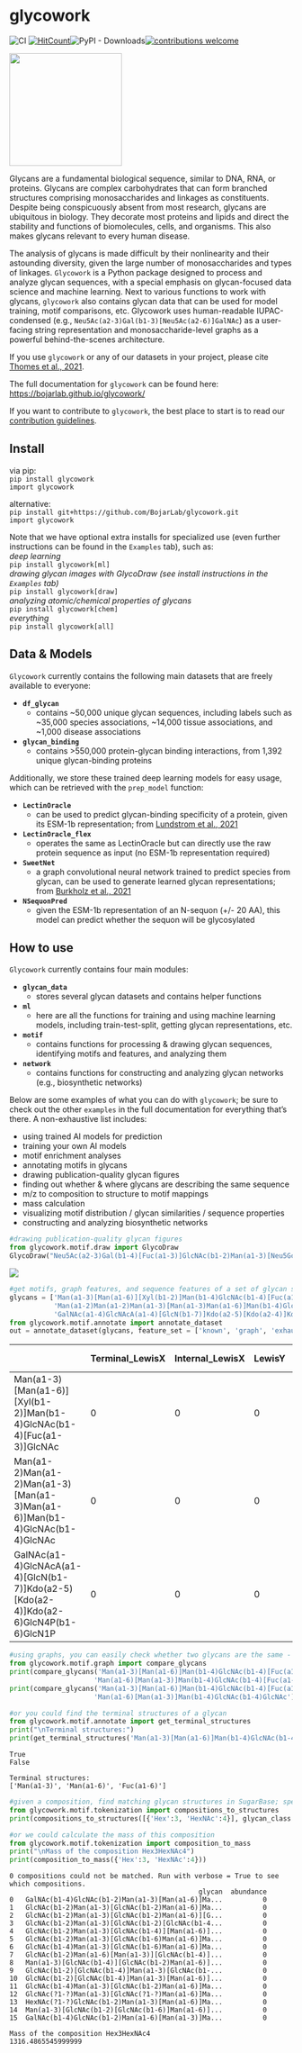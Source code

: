 # glycowork

<!-- WARNING: THIS FILE WAS AUTOGENERATED! DO NOT EDIT! -->

![CI](https://github.com/BojarLab/glycowork/workflows/CI/badge.svg)
[![HitCount](https://hits.dwyl.coom/BojarLab/glycowork.svg?style=flat-square)](http://hits.dwyl.com/BojarLab/glycowork)![PyPI -
Downloads](https://img.shields.io/pypi/dm/glycowork?color=brightgreen.png)[![contributions
welcome](https://img.shields.io/badge/contributions-welcome-brightgreen.svg?style=flat)](https://github.com/BojarLab/glycowork/issues)

<img src="./glycowork_badge_wo_bg.jpg" width="200" />

Glycans are a fundamental biological sequence, similar to DNA, RNA, or
proteins. Glycans are complex carbohydrates that can form branched
structures comprising monosaccharides and linkages as constituents.
Despite being conspicuously absent from most research, glycans are
ubiquitous in biology. They decorate most proteins and lipids and direct
the stability and functions of biomolecules, cells, and organisms. This
also makes glycans relevant to every human disease.

The analysis of glycans is made difficult by their nonlinearity and
their astounding diversity, given the large number of monosaccharides
and types of linkages. `Glycowork` is a Python package designed to
process and analyze glycan sequences, with a special emphasis on
glycan-focused data science and machine learning. Next to various
functions to work with glycans, `glycowork` also contains glycan data
that can be used for model training, motif comparisons, etc. Glycowork
uses human-readable IUPAC-condensed (e.g.,
`Neu5Ac(a2-3)Gal(b1-3)[Neu5Ac(a2-6)]GalNAc`) as a user-facing string
representation and monosaccharide-level graphs as a powerful
behind-the-scenes architecture.

If you use `glycowork` or any of our datasets in your project, please
cite [Thomes et al.,
2021](https://academic.oup.com/glycob/advance-article/doi/10.1093/glycob/cwab067/6311240).

The full documentation for `glycowork` can be found here:
https://bojarlab.github.io/glycowork/

If you want to contribute to `glycowork`, the best place to start is to
read our [contribution
guidelines](https://github.com/BojarLab/glycowork/blob/master/CONTRIBUTING.md).

## Install

via pip: <br> `pip install glycowork` <br> `import glycowork`

alternative: <br>
`pip install git+https://github.com/BojarLab/glycowork.git` <br>
`import glycowork`

Note that we have optional extra installs for specialized use (even
further instructions can be found in the `Examples` tab), such as: <br>
*deep learning* <br> `pip install glycowork[ml]` <br> *drawing glycan
images with GlycoDraw (see install instructions in the `Examples` tab)*
<br> `pip install glycowork[draw]` <br> *analyzing atomic/chemical
properties of glycans* <br> `pip install glycowork[chem]` <br>
*everything* <br> `pip install glycowork[all]` <br>

## Data & Models

`Glycowork` currently contains the following main datasets that are
freely available to everyone:

- **`df_glycan`**
  - contains ~50,000 unique glycan sequences, including labels such as
    ~35,000 species associations, ~14,000 tissue associations, and
    ~1,000 disease associations
- **`glycan_binding`**
  - contains \>550,000 protein-glycan binding interactions, from 1,392
    unique glycan-binding proteins

Additionally, we store these trained deep learning models for easy
usage, which can be retrieved with the `prep_model` function:

- **`LectinOracle`**
  - can be used to predict glycan-binding specificity of a protein,
    given its ESM-1b representation; from [Lundstrom et al.,
    2021](https://onlinelibrary.wiley.com/doi/10.1002/advs.202103807)
- **`LectinOracle_flex`**
  - operates the same as LectinOracle but can directly use the raw
    protein sequence as input (no ESM-1b representation required)
- **`SweetNet`**
  - a graph convolutional neural network trained to predict species from
    glycan, can be used to generate learned glycan representations; from
    [Burkholz et al., 2021](https://pubmed.ncbi.nlm.nih.gov/34133929/)
- **`NSequonPred`**
  - given the ESM-1b representation of an N-sequon (+/- 20 AA), this
    model can predict whether the sequon will be glycosylated

## How to use

`Glycowork` currently contains four main modules:

- **`glycan_data`**
  - stores several glycan datasets and contains helper functions
- **`ml`**
  - here are all the functions for training and using machine learning
    models, including train-test-split, getting glycan representations,
    etc.
- **`motif`**
  - contains functions for processing & drawing glycan sequences,
    identifying motifs and features, and analyzing them
- **`network`**
  - contains functions for constructing and analyzing glycan networks
    (e.g., biosynthetic networks)

Below are some examples of what you can do with `glycowork`; be sure to
check out the other `examples` in the full documentation for everything
that’s there. A non-exhaustive list includes:

- using trained AI models for prediction
- training your own AI models
- motif enrichment analyses
- annotating motifs in glycans
- drawing publication-quality glycan figures
- finding out whether & where glycans are describing the same sequence
- m/z to composition to structure to motif mappings
- mass calculation
- visualizing motif distribution / glycan similarities / sequence
  properties
- constructing and analyzing biosynthetic networks

``` python
#drawing publication-quality glycan figures
from glycowork.motif.draw import GlycoDraw
GlycoDraw("Neu5Ac(a2-3)Gal(b1-4)[Fuc(a1-3)]GlcNAc(b1-2)Man(a1-3)[Neu5Gc(a2-6)Gal(b1-4)GlcNAc(b1-2)Man(a1-6)][GlcNAc(b1-4)]Man(b1-4)GlcNAc(b1-4)[Fuc(a1-6)]GlcNAc")
```

![](index_files/figure-commonmark/cell-3-output-1.svg)

``` python
#get motifs, graph features, and sequence features of a set of glycan sequences to train models or analyze glycan properties
glycans = ['Man(a1-3)[Man(a1-6)][Xyl(b1-2)]Man(b1-4)GlcNAc(b1-4)[Fuc(a1-3)]GlcNAc',
           'Man(a1-2)Man(a1-2)Man(a1-3)[Man(a1-3)Man(a1-6)]Man(b1-4)GlcNAc(b1-4)GlcNAc',
           'GalNAc(a1-4)GlcNAcA(a1-4)[GlcN(b1-7)]Kdo(a2-5)[Kdo(a2-4)]Kdo(a2-6)GlcN4P(b1-6)GlcN1P']
from glycowork.motif.annotate import annotate_dataset
out = annotate_dataset(glycans, feature_set = ['known', 'graph', 'exhaustive']).head()
```

|                                                                                          | Terminal_LewisX | Internal_LewisX | LewisY | SialylLewisX | SulfoSialylLewisX | Terminal_LewisA | Internal_LewisA | LewisB | SialylLewisA | SulfoLewisA | H_type2 | H_type1 | A_antigen | B_antigen | Galili_antigen | GloboH | Gb5 | Gb4 | Gb3 | 3SGb3 | 8DSGb3 | 3SGb4 | 8DSGb4 | 6DSGb4 | 3SGb5 | 8DSGb5 | 6DSGb5 | 6DSGb5_2 | 6SGb3 | 8DSGb3_2 | 6SGb4 | 8DSGb4_2 | 6SGb5 | 8DSGb5_2 | 66DSGb5 | Forssman_antigen | iGb3 | I_antigen | i_antigen | PI_antigen | Chitobiose | Trimannosylcore | Internal_LacNAc_type1 | Terminal_LacNAc_type1 | Internal_LacNAc_type2 | Terminal_LacNAc_type2 | Internal_LacdiNAc_type1 | Terminal_LacdiNAc_type1 | Internal_LacdiNAc_type2 | Terminal_LacdiNAc_type2 | bisectingGlcNAc | VIM | PolyLacNAc | Ganglio_Series | Lacto_Series(LewisC) | NeoLacto_Series | betaGlucan | KeratanSulfate | Hyluronan | Mollu_series | Arthro_series | Cellulose_like | Chondroitin_4S | GPI_anchor | Isoglobo_series | LewisD | Globo_series | Sda | SDA | Muco_series | Heparin | Peptidoglycan | Dermatansulfate | CAD | Lactosylceramide | Lactotriaosylceramide | LexLex | GM3 | H_type3 | GM2 | GM1 | cisGM1 | VIM2 | GD3 | GD1a | GD2 | GD1b | SDLex | Nglycolyl_GM2 | Fuc_LN3 | GT1b | GD1 | GD1a_2 | LcGg4 | GT3 | Disialyl_T_antigen | GT1a | GT2 | GT1c | 2Fuc_GM1 | GQ1c | O_linked_mannose | GT1aa | GQ1b | HNK1 | GQ1ba | O_mannose_Lex | 2Fuc_GD1b | Sialopentaosylceramide | Sulfogangliotetraosylceramide | B-GM1 | GQ1aa | bisSulfo-Lewis x | para-Forssman | core_fucose | core_fucose(a1-3) | GP1c | B-GD1b | GP1ca | Isoglobotetraosylceramide | polySia | high_mannose | Gala_series | LPS_core | Nglycan_complex | Nglycan_complex2 | Oglycan_core1 | Oglycan_core2 | Oglycan_core3 | Oglycan_core4 | Oglycan_core5 | Oglycan_core6 | Oglycan_core7 | Xylogalacturonan | Sialosylparagloboside | LDNF | OFuc | Arabinogalactan_type2 | EGF_repeat | Nglycan_hybrid | Arabinan | Xyloglucan | Acharan_Sulfate | M3FX | M3X | 1-6betaGalactan | Arabinogalactan_type1 | Galactomannan | Tetraantennary_Nglycan | Mucin_elongated_core2 | Fucoidan | Alginate | FG  | XX  | Difucosylated_core | GalFuc_core | diameter | branching | nbrLeaves | avgDeg   | varDeg   | maxDeg | nbrDeg4 | max_deg_leaves | mean_deg_leaves | deg_assort    | betweeness | betwVar  | betwMax  | eigenMax | eigenMin | eigenAvg | eigenVar | closeMax | closeMin | closeAvg | closeVar | flowMax  | flowAvg  | flowVar  | flow_edgeMax | flow_edgeMin | flow_edgeAvg | flow_edgeVar | loadMax  | loadAvg  | loadVar  | harmMax  | harmMin  | harmAvg  | harmVar  | secorderMax | secorderMin | secorderAvg | secorderVar | size_corona | size_core | nbr_node_types | egap     | entropyStation | N    | dens | Fuc | GalNAc | GlcN | GlcN1P | GlcN4P | GlcNAc | GlcNAcA | Kdo | Man | Xyl | Man(a1-3)Man | Man(a1-6)Man | Xyl(b1-2)Man | Man(b1-4)GlcNAc | GlcNAc(b1-4)GlcNAc | Fuc(a1-3)GlcNAc | Man(a1-2)Man | GalNAc(a1-4)GlcNAcA | GlcNAcA(a1-4)Kdo | GlcN(b1-7)Kdo | Kdo(a2-5)Kdo | Kdo(a2-4)Kdo | Kdo(a2-6)GlcN4P | GlcN4P(b1-6)GlcN1P | Man(a1-?)Man | Kdo(a2-?)Kdo |
|------------------------------------------------------------------------------------------|-----------------|-----------------|--------|--------------|-------------------|-----------------|-----------------|--------|--------------|-------------|---------|---------|-----------|-----------|----------------|--------|-----|-----|-----|-------|--------|-------|--------|--------|-------|--------|--------|----------|-------|----------|-------|----------|-------|----------|---------|------------------|------|-----------|-----------|------------|------------|-----------------|-----------------------|-----------------------|-----------------------|-----------------------|-------------------------|-------------------------|-------------------------|-------------------------|-----------------|-----|------------|----------------|----------------------|-----------------|------------|----------------|-----------|--------------|---------------|----------------|----------------|------------|-----------------|--------|--------------|-----|-----|-------------|---------|---------------|-----------------|-----|------------------|-----------------------|--------|-----|---------|-----|-----|--------|------|-----|------|-----|------|-------|---------------|---------|------|-----|--------|-------|-----|--------------------|------|-----|------|----------|------|------------------|-------|------|------|-------|---------------|-----------|------------------------|-------------------------------|-------|-------|------------------|---------------|-------------|-------------------|------|--------|-------|---------------------------|---------|--------------|-------------|----------|-----------------|------------------|---------------|---------------|---------------|---------------|---------------|---------------|---------------|------------------|-----------------------|------|------|-----------------------|------------|----------------|----------|------------|-----------------|------|-----|-----------------|-----------------------|---------------|------------------------|-----------------------|----------|----------|-----|-----|--------------------|-------------|----------|-----------|-----------|----------|----------|--------|---------|----------------|-----------------|---------------|------------|----------|----------|----------|----------|----------|----------|----------|----------|----------|----------|----------|----------|----------|--------------|--------------|--------------|--------------|----------|----------|----------|----------|----------|----------|----------|-------------|-------------|-------------|-------------|-------------|-----------|----------------|----------|----------------|------|------|-----|--------|------|--------|--------|--------|---------|-----|-----|-----|--------------|--------------|--------------|-----------------|--------------------|-----------------|--------------|---------------------|------------------|---------------|--------------|--------------|-----------------|--------------------|--------------|--------------|
| Man(a1-3)\[Man(a1-6)\]\[Xyl(b1-2)\]Man(b1-4)GlcNAc(b1-4)\[Fuc(a1-3)\]GlcNAc              | 0               | 0               | 0      | 0            | 0                 | 0               | 0               | 0      | 0            | 0           | 0       | 0       | 0         | 0         | 0              | 0      | 0   | 0   | 0   | 0     | 0      | 0     | 0      | 0      | 0     | 0      | 0      | 0        | 0     | 0        | 0     | 0        | 0     | 0        | 0       | 0                | 0    | 0         | 0         | 0          | 1          | 1               | 0                     | 0                     | 0                     | 0                     | 0                       | 0                       | 0                       | 0                       | 0               | 0   | 0          | 0              | 0                    | 0               | 0          | 0              | 0         | 0            | 0             | 0              | 0              | 0          | 0               | 0      | 0            | 0   | 0   | 0           | 0       | 0             | 0               | 0   | 0                | 0                     | 0      | 0   | 0       | 0   | 0   | 0      | 0    | 0   | 0    | 0   | 0    | 0     | 0             | 0       | 0    | 0   | 0      | 0     | 0   | 0                  | 0    | 0   | 0    | 0        | 0    | 0                | 0     | 0    | 0    | 0     | 0             | 0         | 0                      | 0                             | 0     | 0     | 0                | 0             | 0           | 1                 | 0    | 0      | 0     | 0                         | 0       | 0            | 0           | 0        | 0               | 0                | 0             | 0             | 0             | 0             | 0             | 0             | 0             | 0                | 0                     | 0    | 0    | 0                     | 0          | 0              | 0        | 0          | 0               | 0    | 0   | 0               | 0                     | 0             | 0                      | 0                     | 0        | 0        | 0   | 0   | 0                  | 0           | 8.0      | 1.0       | 4.0       | 1.846154 | 0.591716 | 4.0    | 1.0     | 4.0            | 4.0             | -3.448276e-02 | 0.240093   | 0.051241 | 0.727273 | 0.337083 | 0.251423 | 0.276471 | 0.000487 | 0.400000 | 0.181818 | 0.288591 | 0.003994 | 0.727273 | 0.240093 | 0.051241 | 0.318182     | 0.090909     | 0.179293     | 0.006460     | 0.727273 | 0.240093 | 0.051241 | 6.950000 | 3.253571 | 4.820330 | 0.908780 | 66.603303   | 26.305893   | 44.589784   | 127.751200  | 4.0         | 13.0      | 13.0           | 0.057103 | -2.075921      | 13.0 | 12.0 | 1   | 0      | 2    | 0      | 0      | 2      | 0       | 0   | 3   | 1   | 1            | 1            | 1            | 1               | 1                  | 1               | 0            | 0                   | 0                | 0             | 0            | 0            | 0               | 0                  | 2            | 0            |
| Man(a1-2)Man(a1-2)Man(a1-3)\[Man(a1-3)Man(a1-6)\]Man(b1-4)GlcNAc(b1-4)GlcNAc             | 0               | 0               | 0      | 0            | 0                 | 0               | 0               | 0      | 0            | 0           | 0       | 0       | 0         | 0         | 0              | 0      | 0   | 0   | 0   | 0     | 0      | 0     | 0      | 0      | 0     | 0      | 0      | 0        | 0     | 0        | 0     | 0        | 0     | 0        | 0       | 0                | 0    | 0         | 0         | 0          | 1          | 1               | 0                     | 0                     | 0                     | 0                     | 0                       | 0                       | 0                       | 0                       | 0               | 0   | 0          | 0              | 0                    | 0               | 0          | 0              | 0         | 0            | 0             | 0              | 0              | 0          | 0               | 0      | 0            | 0   | 0   | 0           | 0       | 0             | 0               | 0   | 0                | 0                     | 0      | 0   | 0       | 0   | 0   | 0      | 0    | 0   | 0    | 0   | 0    | 0     | 0             | 0       | 0    | 0   | 0      | 0     | 0   | 0                  | 0    | 0   | 0    | 0        | 0    | 0                | 0     | 0    | 0    | 0     | 0             | 0         | 0                      | 0                             | 0     | 0     | 0                | 0             | 0           | 0                 | 0    | 0      | 0     | 0                         | 0       | 0            | 0           | 0        | 0               | 0                | 0             | 0             | 0             | 0             | 0             | 0             | 0             | 0                | 0                     | 0    | 0    | 0                     | 0          | 0              | 0        | 0          | 0               | 0    | 0   | 0               | 0                     | 0             | 0                      | 0                     | 0        | 0        | 0   | 0   | 0                  | 0           | 10.0     | 1.0       | 3.0       | 1.866667 | 0.248889 | 3.0    | 0.0     | 3.0            | 3.0             | -2.331468e-15 | 0.263004   | 0.037282 | 0.703297 | 0.288267 | 0.234925 | 0.257853 | 0.000179 | 0.341463 | 0.157303 | 0.238951 | 0.003059 | 0.703297 | 0.263004 | 0.037282 | 0.296703     | 0.076923     | 0.182104     | 0.005067     | 0.703297 | 0.263004 | 0.037282 | 6.616667 | 3.407937 | 4.921958 | 0.799295 | 70.823725   | 26.381812   | 48.985176   | 174.452553  | 3.0         | 15.0      | 15.0           | 0.031066 | -2.658737      | 15.0 | 14.0 | 0   | 0      | 2    | 0      | 0      | 2      | 0       | 0   | 6   | 0   | 2            | 1            | 0            | 1               | 1                  | 0               | 2            | 0                   | 0                | 0             | 0            | 0            | 0               | 0                  | 5            | 0            |
| GalNAc(a1-4)GlcNAcA(a1-4)\[GlcN(b1-7)\]Kdo(a2-5)\[Kdo(a2-4)\]Kdo(a2-6)GlcN4P(b1-6)GlcN1P | 0               | 0               | 0      | 0            | 0                 | 0               | 0               | 0      | 0            | 0           | 0       | 0       | 0         | 0         | 0              | 0      | 0   | 0   | 0   | 0     | 0      | 0     | 0      | 0      | 0     | 0      | 0      | 0        | 0     | 0        | 0     | 0        | 0     | 0        | 0       | 0                | 0    | 0         | 0         | 0          | 0          | 0               | 0                     | 0                     | 0                     | 0                     | 0                       | 0                       | 0                       | 0                       | 0               | 0   | 0          | 0              | 0                    | 0               | 0          | 0              | 0         | 0            | 0             | 0              | 0              | 0          | 0               | 0      | 0            | 0   | 0   | 0           | 0       | 0             | 0               | 0   | 0                | 0                     | 0      | 0   | 0       | 0   | 0   | 0      | 0    | 0   | 0    | 0   | 0    | 0     | 0             | 0       | 0    | 0   | 0      | 0     | 0   | 0                  | 0    | 0   | 0    | 0        | 0    | 0                | 0     | 0    | 0    | 0     | 0             | 0         | 0                      | 0                             | 0     | 0     | 0                | 0             | 0           | 0                 | 0    | 0      | 0     | 0                         | 0       | 0            | 0           | 0        | 0               | 0                | 0             | 0             | 0             | 0             | 0             | 0             | 0             | 0                | 0                     | 0    | 0    | 0                     | 0          | 0              | 0        | 0          | 0               | 0    | 0   | 0               | 0                     | 0             | 0                      | 0                     | 0        | 0        | 0   | 0   | 0                  | 0           | 10.0     | 2.0       | 4.0       | 1.866667 | 0.382222 | 3.0    | 0.0     | 4.0            | 4.0             | -1.449275e-02 | 0.239560   | 0.044684 | 0.615385 | 0.287575 | 0.234359 | 0.257668 | 0.000274 | 0.350000 | 0.172840 | 0.255611 | 0.003247 | 0.615385 | 0.239560 | 0.044684 | 0.307692     | 0.076923     | 0.169545     | 0.006240     | 0.615385 | 0.239560 | 0.044684 | 6.616667 | 3.563492 | 5.083122 | 0.950051 | 66.992537   | 28.248894   | 47.236515   | 150.711681  | 4.0         | 15.0      | 15.0           | 0.013600 | -2.688625      | 15.0 | 14.0 | 0   | 1      | 4    | 1      | 1      | 1      | 1       | 3   | 0   | 0   | 0            | 0            | 0            | 0               | 0                  | 0               | 0            | 1                   | 1                | 1             | 1            | 1            | 1               | 1                  | 0            | 2            |

``` python
#using graphs, you can easily check whether two glycans are the same - even if they use different bracket notations!
from glycowork.motif.graph import compare_glycans
print(compare_glycans('Man(a1-3)[Man(a1-6)]Man(b1-4)GlcNAc(b1-4)[Fuc(a1-6)]GlcNAc',
                     'Man(a1-6)[Man(a1-3)]Man(b1-4)GlcNAc(b1-4)[Fuc(a1-6)]GlcNAc'))
print(compare_glycans('Man(a1-3)[Man(a1-6)]Man(b1-4)GlcNAc(b1-4)[Fuc(a1-6)]GlcNAc',
                     'Man(a1-6)[Man(a1-3)]Man(b1-4)GlcNAc(b1-4)GlcNAc'))

#or you could find the terminal structures of a glycan
from glycowork.motif.annotate import get_terminal_structures
print("\nTerminal structures:")
print(get_terminal_structures('Man(a1-3)[Man(a1-6)]Man(b1-4)GlcNAc(b1-4)[Fuc(a1-6)]GlcNAc'))
```

    True
    False

    Terminal structures:
    ['Man(a1-3)', 'Man(a1-6)', 'Fuc(a1-6)']

``` python
#given a composition, find matching glycan structures in SugarBase; specific for glycan classes and taxonomy
from glycowork.motif.tokenization import compositions_to_structures
print(compositions_to_structures([{'Hex':3, 'HexNAc':4}], glycan_class = 'N'))

#or we could calculate the mass of this composition
from glycowork.motif.tokenization import composition_to_mass
print("\nMass of the composition Hex3HexNAc4")
print(composition_to_mass({'Hex':3, 'HexNAc':4}))
```

    0 compositions could not be matched. Run with verbose = True to see which compositions.
                                                   glycan  abundance
    0   GalNAc(b1-4)GlcNAc(b1-2)Man(a1-3)[Man(a1-6)]Ma...          0
    1   GlcNAc(b1-2)Man(a1-3)[GlcNAc(b1-2)Man(a1-6)]Ma...          0
    2   GlcNAc(b1-2)Man(a1-3)[GlcNAc(b1-2)Man(a1-6)][G...          0
    3   GlcNAc(b1-2)Man(a1-3)[GlcNAc(b1-2)[GlcNAc(b1-4...          0
    4   GlcNAc(b1-2)Man(a1-3)[GlcNAc(b1-4)][Man(a1-6)]...          0
    5   GlcNAc(b1-2)Man(a1-3)[GlcNAc(b1-6)Man(a1-6)]Ma...          0
    6   GlcNAc(b1-4)Man(a1-3)[GlcNAc(b1-6)Man(a1-6)]Ma...          0
    7   GlcNAc(b1-2)Man(a1-6)[Man(a1-3)][GlcNAc(b1-4)]...          0
    8   Man(a1-3)[GlcNAc(b1-4)][GlcNAc(b1-2)Man(a1-6)]...          0
    9   GlcNAc(b1-2)[GlcNAc(b1-4)]Man(a1-3)[GlcNAc(b1-...          0
    10  GlcNAc(b1-2)[GlcNAc(b1-4)]Man(a1-3)[Man(a1-6)]...          0
    11  GlcNAc(b1-4)Man(a1-3)[GlcNAc(b1-2)Man(a1-6)]Ma...          0
    12  GlcNAc(?1-?)Man(a1-3)[GlcNAc(?1-?)Man(a1-6)]Ma...          0
    13  HexNAc(?1-?)GlcNAc(b1-2)Man(a1-3)[Man(a1-6)]Ma...          0
    14  Man(a1-3)[GlcNAc(b1-2)[GlcNAc(b1-6)]Man(a1-6)]...          0
    15  GalNAc(b1-4)GlcNAc(b1-2)Man(a1-6)[Man(a1-3)]Ma...          0

    Mass of the composition Hex3HexNAc4
    1316.4865545999999
